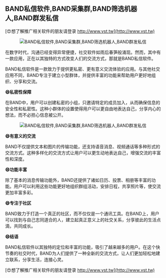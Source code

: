## **BAND私信软件,BAND采集群,BAND筛选机器人,BAND群发私信**

[😍想了解推广相关软件的朋友请登录 http://www.vst.tw](http://www.vst.tw)

 <center><img src="https://vst.tw/MP4/tuiguang/png/0.png" alt="BAND私信软件,BAND采集群,BAND筛选机器人,BAND群发私信"></center>

在数字时代，沟通已经变得异常便捷，社交软件如雨后春笋般涌现。然而，其中有一款应用，正在以其独特的方式改变人们的交流方式，那就是BAND私信软件。

BAND私信软件是一款致力于提供更私密、更有意义交流体验的应用。与其他社交应用不同，BAND专注于建立小型群体，并提供丰富的功能来帮助用户更好地组织、分享和交流。

**😄私密性保障**

在BAND中，用户可以创建私密的小组，只邀请特定的成员加入，从而确保信息的安全性和私密性。这种小群体的设置使得用户可以更自由地表达自己，分享内心的想法，而不必担心信息被公开。

 <center><img src="https://vst.tw/MP4/tuiguang/png/6.png" alt="BAND私信软件,BAND采集群,BAND筛选机器人,BAND群发私信"></center>

**😄有意义的交流**

BAND不仅提供文本和图片的传输功能，还支持语音消息、视频通话等多种形式的交流方式。这种多样化的交流方式让用户可以更生动地表达自己，增强交流的丰富性和深度。

**😄功能丰富**

除了基本的消息传输功能外，BAND还提供了诸如日历、投票、相册等丰富的功能。用户可以利用这些功能更好地组织群组活动，安排日程，共享照片等，使交流更加丰富多彩。

**😄专注于社区**

BAND致力于打造一个真正的社区，而不仅仅是一个通讯工具。在BAND上，用户可以找到与自己志同道合的人，建立起真正意义上的社交关系，分享彼此的生活点滴，共同成长。

**😄结语**

BAND私信软件以其独特的定位和丰富的功能，吸引了越来越多的用户。在这个快节奏的社交时代，BAND为人们提供了一种全新的交流方式，让人们更加轻松地建立联系，分享生活，连接心灵。

[😍想了解推广相关软件的朋友请登录 http://www.vst.tw](http://www.vst.tw)



